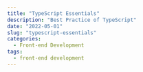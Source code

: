 ```yaml
---
title: "TypeScript Essentials"
description: "Best Practice of TypeScript"
date: "2022-05-01"
slug: "typescript-essentials"
categories:
  - Front-end Development
tags:
  - front-end development
---
```

